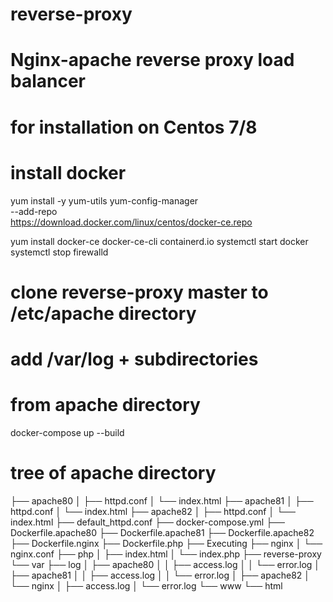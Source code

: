# reverse-proxy
# Nginx-apache reverse proxy load balancer
# for installation on Centos 7/8
# install docker
yum install -y yum-utils
yum-config-manager \
    --add-repo \
    https://download.docker.com/linux/centos/docker-ce.repo
    
yum install docker-ce docker-ce-cli containerd.io
systemctl start docker
systemctl stop firewalld

# clone reverse-proxy master to /etc/apache directory
# add /var/log + subdirectories
# from apache directory
docker-compose up --build

# tree of apache directory
├── apache80
│   ├── httpd.conf
│   └── index.html
├── apache81
│   ├── httpd.conf
│   └── index.html
├── apache82
│   ├── httpd.conf
│   └── index.html
├── default_httpd.conf
├── docker-compose.yml
├── Dockerfile.apache80
├── Dockerfile.apache81
├── Dockerfile.apache82
├── Dockerfile.nginx
├── Dockerfile.php
├── Executing
├── nginx
│   └── nginx.conf
├── php
│   ├── index.html
│   └── index.php
├── reverse-proxy
└── var
    ├── log
    │   ├── apache80
    │   │   ├── access.log
    │   │   └── error.log
    │   ├── apache81
    │   │   ├── access.log
    │   │   └── error.log
    │   ├── apache82
    │   └── nginx
    │       ├── access.log
    │       └── error.log
    └── www
        └── html
